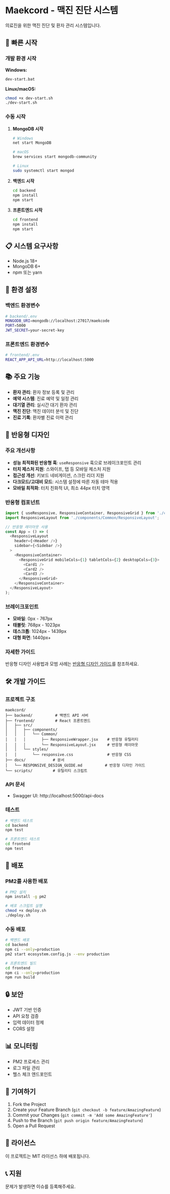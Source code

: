 # Maekcord - 맥진 진단 시스템

의료진을 위한 맥진 진단 및 환자 관리 시스템입니다.

## 🚀 빠른 시작

### 개발 환경 시작

**Windows:**
```bash
dev-start.bat
```

**Linux/macOS:**
```bash
chmod +x dev-start.sh
./dev-start.sh
```

### 수동 시작

1. **MongoDB 시작**
   ```bash
   # Windows
   net start MongoDB
   
   # macOS
   brew services start mongodb-community
   
   # Linux
   sudo systemctl start mongod
   ```

2. **백엔드 시작**
   ```bash
   cd backend
   npm install
   npm start
   ```

3. **프론트엔드 시작**
   ```bash
   cd frontend
   npm install
   npm start
   ```

## 📋 시스템 요구사항

- Node.js 18+
- MongoDB 6+
- npm 또는 yarn

## 🔧 환경 설정

### 백엔드 환경변수
```bash
# backend/.env
MONGODB_URI=mongodb://localhost:27017/maekcode
PORT=5000
JWT_SECRET=your-secret-key
```

### 프론트엔드 환경변수
```bash
# frontend/.env
REACT_APP_API_URL=http://localhost:5000
```

## 📚 주요 기능

- **환자 관리**: 환자 정보 등록 및 관리
- **예약 시스템**: 진료 예약 및 일정 관리
- **대기열 관리**: 실시간 대기 환자 관리
- **맥진 진단**: 맥진 데이터 분석 및 진단
- **진료 기록**: 환자별 진료 이력 관리

## 🎨 반응형 디자인

### 주요 개선사항

- **성능 최적화된 반응형 훅**: `useResponsive` 훅으로 브레이크포인트 관리
- **터치 제스처 지원**: 스와이프, 탭 등 모바일 제스처 지원
- **접근성 개선**: 키보드 네비게이션, 스크린 리더 지원
- **다크모드/고대비 모드**: 시스템 설정에 따른 자동 테마 적용
- **모바일 최적화**: 터치 친화적 UI, 최소 44px 터치 영역

### 반응형 컴포넌트

```javascript
import { useResponsive, ResponsiveContainer, ResponsiveGrid } from './components/Common/ResponsiveWrapper';
import ResponsiveLayout from './components/Common/ResponsiveLayout';

// 반응형 레이아웃 사용
const App = () => (
  <ResponsiveLayout
    header={<Header />}
    sidebar={<Sidebar />}
  >
    <ResponsiveContainer>
      <ResponsiveGrid mobileCols={1} tabletCols={2} desktopCols={3}>
        <Card1 />
        <Card2 />
        <Card3 />
      </ResponsiveGrid>
    </ResponsiveContainer>
  </ResponsiveLayout>
);
```

### 브레이크포인트

- **모바일**: 0px - 767px
- **태블릿**: 768px - 1023px  
- **데스크톱**: 1024px - 1439px
- **대형 화면**: 1440px+

### 자세한 가이드

반응형 디자인 사용법과 모범 사례는 [반응형 디자인 가이드](docs/RESPONSIVE_DESIGN_GUIDE.md)를 참조하세요.

## 🛠️ 개발 가이드

### 프로젝트 구조
```
maekcord/
├── backend/          # 백엔드 API 서버
├── frontend/         # React 프론트엔드
│   ├── src/
│   │   ├── components/
│   │   │   └── Common/
│   │   │       ├── ResponsiveWrapper.jsx    # 반응형 유틸리티
│   │   │       └── ResponsiveLayout.jsx     # 반응형 레이아웃
│   │   └── styles/
│   │       └── responsive.css               # 반응형 CSS
├── docs/            # 문서
│   └── RESPONSIVE_DESIGN_GUIDE.md          # 반응형 디자인 가이드
└── scripts/         # 유틸리티 스크립트
```

### API 문서
- Swagger UI: http://localhost:5000/api-docs

### 테스트
```bash
# 백엔드 테스트
cd backend
npm test

# 프론트엔드 테스트
cd frontend
npm test
```

## 🚀 배포

### PM2를 사용한 배포
```bash
# PM2 설치
npm install -g pm2

# 배포 스크립트 실행
chmod +x deploy.sh
./deploy.sh
```

### 수동 배포
```bash
# 백엔드 배포
cd backend
npm ci --only=production
pm2 start ecosystem.config.js --env production

# 프론트엔드 빌드
cd frontend
npm ci --only=production
npm run build
```

## 🔒 보안

- JWT 기반 인증
- API 요청 검증
- 입력 데이터 정제
- CORS 설정

## 📊 모니터링

- PM2 프로세스 관리
- 로그 파일 관리
- 헬스 체크 엔드포인트

## 🤝 기여하기

1. Fork the Project
2. Create your Feature Branch (`git checkout -b feature/AmazingFeature`)
3. Commit your Changes (`git commit -m 'Add some AmazingFeature'`)
4. Push to the Branch (`git push origin feature/AmazingFeature`)
5. Open a Pull Request

## 📄 라이선스

이 프로젝트는 MIT 라이선스 하에 배포됩니다.

## 📞 지원

문제가 발생하면 이슈를 등록해주세요.
